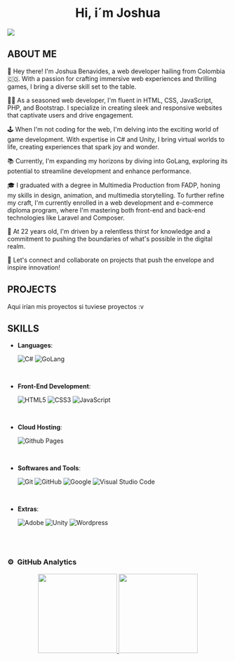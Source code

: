 <div align="center">
<h1>Hi, i´m Joshua</h1>
</div>
<img src="https://i.imgur.com/JkkmekP.jpeg"/>

## ABOUT ME

👋 Hey there! I'm Joshua Benavides, a web developer hailing from Colombia 🇨🇴. With a passion for crafting immersive web experiences and thrilling games, I bring a diverse skill set to the table.

👨‍💻 As a seasoned web developer, I'm fluent in HTML, CSS, JavaScript, PHP, and Bootstrap. I specialize in creating sleek and responsive websites that captivate users and drive engagement.

🕹️ When I'm not coding for the web, I'm delving into the exciting world of game development. With expertise in C# and Unity, I bring virtual worlds to life, creating experiences that spark joy and wonder.

📚 Currently, I'm expanding my horizons by diving into GoLang, exploring its potential to streamline development and enhance performance.

🎓 I graduated with a degree in Multimedia Production from FADP, honing my skills in design, animation, and multimedia storytelling. To further refine my craft, I'm currently enrolled in a web development and e-commerce diploma program, where I'm mastering both front-end and back-end technologies like Laravel and Composer.

🌟 At 22 years old, I'm driven by a relentless thirst for knowledge and a commitment to pushing the boundaries of what's possible in the digital realm.

🚀 Let's connect and collaborate on projects that push the envelope and inspire innovation!

## PROJECTS  

Aqui irían mis proyectos si tuviese proyectos :v

## SKILLS 

<p align="center">

- **Languages**:
    
    ![C#](https://img.shields.io/badge/CSharp%20-%232370ED.svg?style=for-the-badge&logo=csharp&logoColor=white)
    ![GoLang](https://img.shields.io/badge/GoLang%20-%2314354C.svg?style=for-the-badge&logo=goland&logoColor=white)

<br>   
    
- **Front-End Development**:

   ![HTML5](https://img.shields.io/badge/HTML5%20-%23E34F26.svg?style=for-the-badge&logo=html5&logoColor=white)
   ![CSS3](https://img.shields.io/badge/CSS%20-%231572B6.svg?style=for-the-badge&logo=css3&logoColor=white)
   ![JavaScript](https://img.shields.io/badge/JavaScript%20-%23F7DF1E.svg?style=for-the-badge&logo=javascript&logoColor=black)

<br>

- **Cloud Hosting**:

    ![Github Pages](https://img.shields.io/badge/GitHub%20Pages-%23327FC7.svg?style=for-the-badge&logo=github&logoColor=white)
    
<br>

- **Softwares and Tools**:

    ![Git](https://img.shields.io/badge/git-%23F05033.svg?style=for-the-badge&logo=git&logoColor=white)
    ![GitHub](https://img.shields.io/badge/github-%23121011.svg?style=for-the-badge&logo=github&logoColor=white)
    ![Google](https://img.shields.io/badge/google-%234285F4.svg?style=for-the-badge&logo=google&logoColor=white)
    ![Visual Studio Code](https://img.shields.io/badge/Visual%20Studio%20Code-0078d7.svg?style=for-the-badge&logo=visual-studio-code&logoColor=white)

<br>

- **Extras**:

    ![Adobe](https://img.shields.io/badge/SuiteAdobe-%23E34F26.svg?style=for-the-badge&logo=Adobe&logoColor=white)
    ![Unity](https://img.shields.io/badge/Unity-%23000200.svg?style=for-the-badge&logo=Unity&logoColor=white)
    ![Wordpress](https://img.shields.io/badge/WordPress-%234285F4.svg?style=for-the-badge&logo=Wordpress&logoColor=white)   


</p>

<br>
<br>

### ⚙️ &nbsp;GitHub Analytics

<p align="center">
<a href="https://github.com/datkoa25">
  <img height="180em" src="https://github-readme-stats-eight-theta.vercel.app/api?username=datkoa25&show_icons=true&theme=algolia&include_all_commits=true&count_private=true"/>
  <img height="180em" src="https://github-readme-stats-eight-theta.vercel.app/api/top-langs/?username=datkoa25&layout=compact&langs_count=8&theme=algolia"/>
</a>
</p>
